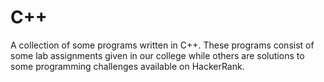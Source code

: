 # C++
A collection of some programs written in C++. These programs consist of some lab assignments given in our college while others are solutions to some programming challenges available on HackerRank.
